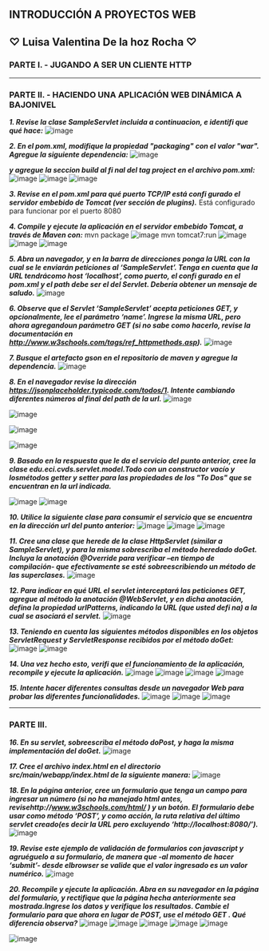 ## INTRODUCCIÓN A PROYECTOS WEB
##  ♡ Luisa Valentina De la hoz Rocha ♡

### PARTE I. - JUGANDO A SER UN CLIENTE HTTP
- - -
### PARTE II. - HACIENDO UNA APLICACIÓN WEB DINÁMICA A BAJONIVEL
***1. Revise la clase SampleServlet incluida a continuacion, e identifi que qué hace:***
![image](https://user-images.githubusercontent.com/104604359/198859277-0f744ee4-1d78-4431-bd8e-dcc2fede137d.png)

***2. En el pom.xml, modifique la propiedad "packaging" con el valor "war". Agregue la siguiente dependencia:***
![image](https://user-images.githubusercontent.com/104604359/198859333-2325eeda-d679-4f3b-8237-1b692b32b6ed.png)

***y agregue la seccion build al fi nal del tag project en el archivo pom.xml:***
![image](https://user-images.githubusercontent.com/104604359/198859353-012728f9-02f6-439d-8b51-643a3a3027db.png)
![image](https://user-images.githubusercontent.com/104604359/198859366-867e9359-8fa1-4559-8b0d-ba719fa5e2b5.png)
![image](https://user-images.githubusercontent.com/104604359/198859375-93378991-b78d-409c-adab-8906d7f54126.png)

***3. Revise en el pom.xml para qué puerto TCP/IP está confi gurado el servidor embebido de Tomcat (ver sección de plugins).***
Está configurado para funcionar por el puerto 8080

***4. Compile y ejecute la aplicación en el servidor embebido Tomcat, a través de Maven con:***
mvn package
![image](https://user-images.githubusercontent.com/104604359/200156140-b4b6e107-d678-4bc6-baa8-bc094a8114c3.png)
mvn tomcat7:run
![image](https://user-images.githubusercontent.com/104604359/200156437-2f670f79-e9cd-4e01-851f-35361833e250.png)
![image](https://user-images.githubusercontent.com/104604359/200156444-5468c217-f919-45a9-8c75-3dd31fd01ffa.png)
![image](https://user-images.githubusercontent.com/104604359/200156449-9ac66129-bf03-482a-b243-7858777ea722.png)

***5. Abra un navegador, y en la barra de direcciones ponga la URL con la cual se le enviarán peticiones al ‘SampleServlet’. Tenga en cuenta que la URL tendrácomo host ‘localhost’, como puerto, el confi gurado en el pom.xml y el path debe ser el del Servlet. Debería obtener un mensaje de saludo.***
![image](https://user-images.githubusercontent.com/104604359/200156581-61cb1897-b1cf-442c-a0b3-ec4f1ace5530.png)

***6. Observe que el Servlet ‘SampleServlet’ acepta peticiones GET, y opcionalmente, lee el parámetro ‘name’. Ingrese la misma URL, pero ahora agregandoun parámetro GET (si no sabe como hacerlo, revise la documentación en http://www.w3schools.com/tags/ref_httpmethods.asp).***
![image](https://user-images.githubusercontent.com/104604359/200156910-9e45bb3c-948b-4df1-bdf6-4869f73ab197.png)

***7. Busque el artefacto gson en el repositorio de maven y agregue la dependencia.***
![image](https://user-images.githubusercontent.com/104604359/200157004-29ad8371-3a27-486a-924f-d81dce00a46a.png)

***8. En el navegador revise la dirección https://jsonplaceholder.typicode.com/todos/1. Intente cambiando diferentes números al final del path de la url.***
![image](https://user-images.githubusercontent.com/104604359/200157060-546371a9-35b2-4d27-9954-09837b8da0c5.png)

![image](https://user-images.githubusercontent.com/104604359/200157087-a17961d9-9b46-489f-b315-5a619c4ebe7a.png)

![image](https://user-images.githubusercontent.com/104604359/200157102-2ca82de7-2c51-4443-a074-a739d5e0071f.png)

![image](https://user-images.githubusercontent.com/104604359/200157105-b3db6004-4dc8-4dd0-a736-7bd2d3b9044f.png)

***9. Basado en la respuesta que le da el servicio del punto anterior, cree la clase edu.eci.cvds.servlet.model.Todo con un constructor vacío y losmétodos
getter y setter para las propiedades de los "To Dos" que se encuentran en la url indicada.***

![image](https://user-images.githubusercontent.com/104604359/200157252-a5f819af-440c-4804-890a-b3aa783d3fcc.png)
![image](https://user-images.githubusercontent.com/104604359/200157262-e95734cb-fee2-4d49-b5bc-adefa90abd8d.png)

***10. Utilice la siguiente clase para consumir el servicio que se encuentra en la dirección url del punto anterior:***
![image](https://user-images.githubusercontent.com/104604359/200158774-14c4bc5c-235a-4c7c-9690-166dcce63de9.png)
![image](https://user-images.githubusercontent.com/104604359/200158787-41a2fc03-b3a6-4d45-9dd1-dc2dbbb6db7f.png)
![image](https://user-images.githubusercontent.com/104604359/200158793-531c5544-3c21-4fc5-aedb-ba49783fe793.png)

***11. Cree una clase que herede de la clase HttpServlet (similar a SampleServlet), y para la misma sobrescriba el método heredado doGet. Incluya la anotación
@Override para verificar –en tiempo de compilación- que efectivamente se esté sobreescribiendo un método de las superclases.***
![image](https://user-images.githubusercontent.com/104604359/200170592-b3b86e9f-a6b6-4a8f-a9b7-d14e38d8ca07.png)


***12. Para indicar en qué URL el servlet interceptará las peticiones GET, agregue al método la anotación @WebServlet, y en dicha anotación, defina la propiedad urlPatterns, indicando la URL (que usted defi na) a la cual se asociará el servlet.***
![image](https://user-images.githubusercontent.com/104604359/200170686-f9653270-10c5-47d8-8476-6bf1d8a759fb.png)


***13. Teniendo en cuenta las siguientes métodos disponibles en los objetos ServletRequest y ServletResponse recibidos por el método doGet:***
![image](https://user-images.githubusercontent.com/104604359/200170256-e8e0fafb-b7f1-43ec-967d-0e5915918643.png)
![image](https://user-images.githubusercontent.com/104604359/200170268-db6fa72d-98ba-41ac-8f2a-529109db4c58.png)

***14. Una vez hecho esto, verifi que el funcionamiento de la aplicación, recompile y ejecute la aplicación.***
![image](https://user-images.githubusercontent.com/104604359/200170798-9450b7c5-81f5-47e8-b021-567bb81820a3.png)
![image](https://user-images.githubusercontent.com/104604359/200170810-7551ff54-6e0f-48e6-9d4f-3a46a2f5321a.png)
![image](https://user-images.githubusercontent.com/104604359/200170852-d4402203-0725-43d9-980b-a4230af5cd47.png)
![image](https://user-images.githubusercontent.com/104604359/200170878-9a5eb9de-67c2-4afa-9c65-ff1897644452.png)

***15. Intente hacer diferentes consultas desde un navegador Web para probar las diferentes funcionalidades.***
![image](https://user-images.githubusercontent.com/104604359/200171043-1c7d69c3-800c-4edf-9ea9-0d7716b7384b.png)
![image](https://user-images.githubusercontent.com/104604359/200171058-74210eab-5c1c-4d12-81b3-e99524f7fb9b.png)
![image](https://user-images.githubusercontent.com/104604359/200171076-1f1e2367-92e6-4a81-ab3c-9901b0aacb39.png)
- - - 
### PARTE III.
***16. En su servlet, sobreescriba el método doPost, y haga la misma implementación del doGet.***
![image](https://user-images.githubusercontent.com/104604359/200171289-ea3c69ee-fee8-4a4f-bbbe-4019dc2e62ef.png)

***17. Cree el archivo index.html en el directorio src/main/webapp/index.html de la siguiente manera:***
![image](https://user-images.githubusercontent.com/104604359/200171475-c7372d9a-3efb-40e1-94f4-661eb9195909.png)

***18. En la página anterior, cree un formulario que tenga un campo para ingresar un número (si no ha manejado html antes, revisehttp://www.w3schools.com/html/ ) y un botón. El formulario debe usar como método ‘POST’, y como acción, la ruta relativa del último servlet creado(es decir la URL pero excluyendo ‘http://localhost:8080/’).***
![image](https://user-images.githubusercontent.com/104604359/200171617-5a5b83ea-fa48-47b2-99a1-bc0d778d7788.png)

***19. Revise este ejemplo de validación de formularios con javascript
y agruéguelo a su formulario, de manera que -al momento de hacer ‘submit’- desde elbrowser se valide que el valor ingresado es un valor numérico.***
![image](https://user-images.githubusercontent.com/104604359/200171900-395aa92d-cca3-4b9f-9656-79f34c943036.png)

***20. Recompile y ejecute la aplicación. Abra en su navegador en la página del formulario, y rectifique que la página hecha anteriormente sea mostrada.Ingrese los datos y verifique los resultados. Cambie el formulario para que ahora en lugar de POST, use el método GET . Qué diferencia observa?***
![image](https://user-images.githubusercontent.com/104604359/200171921-ce95c995-a649-40d4-91ee-35f9c307d53d.png)
![image](https://user-images.githubusercontent.com/104604359/200171947-0d7ee82f-da14-42f3-abe0-c7b178d74ba5.png)
![image](https://user-images.githubusercontent.com/104604359/200171935-8707aca4-7e1f-491f-a4fa-5a4e933a5134.png)
![image](https://user-images.githubusercontent.com/104604359/200171968-5494958f-deb0-4d48-b2e1-282c276ada0c.png)
![image](https://user-images.githubusercontent.com/104604359/200171979-94521ff2-e7c5-4aea-ad7e-f28465036137.png)

![image](https://user-images.githubusercontent.com/104604359/200172031-be8bd6d6-46fb-465e-8855-166f845260ce.png)





